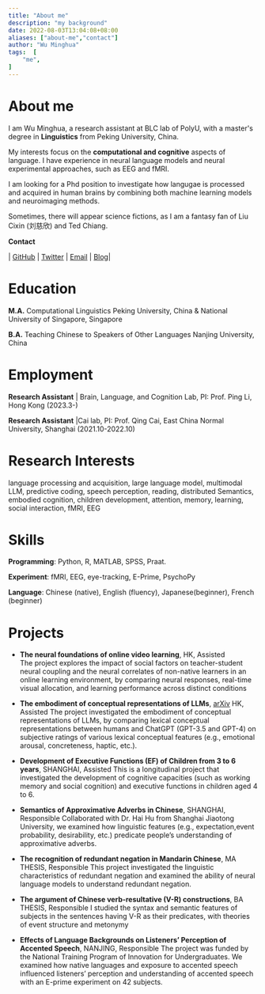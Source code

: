 ```yaml
---
title: "About me"
description: "my background"
date: 2022-08-03T13:04:08+08:00
aliases: ["about-me","contact"]
author: "Wu Minghua"
tags:  [
    "me",
]
---
```


# About me 
I am Wu Minghua, a research assistant at BLC lab of PolyU, with a master's degree in **Linguistics** from Peking University, China.

My interests focus on the **computational and cognitive** aspects of language. I have experience in neural language models and neural experimental approaches, such as EEG and fMRI. 

I am looking for a Phd position to investigate how langugae is processed and acquired in human brains by combining both machine learning models and neuroimaging methods.

Sometimes, there will appear science fictions, as I am a fantasy fan of Liu Cixin (刘慈欣) and Ted Chiang.


**Contact**

| [GitHub](https://github.com/Minghua5) | [Twitter](https://twitter.com/MINGHUAWU7) | [Email](mailto:E0452947@u.nus.edu) | [Blog](https://minghua5.github.io/)|

# Education

**M.A.** Computational Linguistics 
Peking University, China & National University of Singapore, Singapore

**B.A.** Teaching Chinese to Speakers of Other Languages
Nanjing University, China



# Employment

**Research Assistant** | Brain, Language, and Cognition Lab, PI: Prof. Ping Li, Hong Kong (2023.3-)

**Research Assistant** |Cai lab, PI: Prof. Qing Cai, East China Normal University, Shanghai (2021.10-2022.10)



# Research Interests

language processing and acquisition, large language model, multimodal LLM, predictive coding, speech perception, reading, distributed Semantics, embodied cognition, children development, attention, memory, learning, social interaction, fMRI, EEG



# Skills

**Programming**: Python, R, MATLAB, SPSS, Praat.

**Experiment**:  fMRI, EEG, eye-tracking, E-Prime, PsychoPy

**Language**:    Chinese (native), English (fluency), Japanese(beginner), French (beginner)


# Projects

- **The neural foundations of online video learning**, HK, Assisted  
The project explores the impact of social factors on teacher-student neural coupling and the neural correlates of non-native learners in an online learning environment, by comparing neural responses, real-time visual allocation, and learning performance across distinct conditions

  

- **The embodiment of conceptual representations of LLMs**, [arXiv](https://arxiv.org/pdf/2305.19103.pdf) HK, Assisted
The project investigated the embodiment of conceptual representations of LLMs, by comparing lexical conceptual representations between humans and ChatGPT (GPT-3.5 and GPT-4) on subjective ratings of various lexical conceptual features (e.g., emotional arousal, concreteness, haptic, etc.).

  

- **Development of Executive Functions (EF) of Children from 3 to 6 years**, SHANGHAI, Assisted
This is a longitudinal project that investigated the development of cognitive capacities (such as working memory and social cognition) and executive functions in children aged 4 to 6.



- **Semantics of Approximative Adverbs in Chinese**, SHANGHAI, Responsible
Collaborated with Dr. Hai Hu from Shanghai Jiaotong University, we examined how linguistic features (e.g., expectation,event probability, desirability, etc.) predicate people’s understanding of approximative adverbs.

  

- **The recognition of redundant negation in Mandarin Chinese**, MA THESIS, Responsible
This project investigated the linguistic characteristics of redundant negation and examined the ability of neural language models to understand redundant negation.

  

- **The argument of Chinese verb-resultative (V-R) constructions**, BA THESIS, Responsible
I studied the syntax and semantic features of subjects in the sentences having V-R as their predicates, with theories of event structure and metonymy



- **Effects of Language Backgrounds on Listeners’ Perception of Accented Speech**, NANJING, Responsible
The project was funded by the National Training Program of Innovation for Undergraduates.
We examined how native languages and exposure to accented speech influenced listeners’ perception and understanding of accented speech with an E-prime experiment on 42 subjects.
